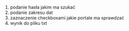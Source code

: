 1. podanie hasła jakim ma szukać
2. podanie zakresu dat
3. zaznaczenie checkboxami jakie portale ma sprawdzać
4. wynik do pliku txt
